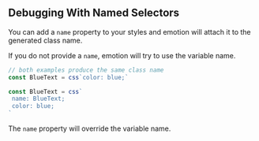 ## Debugging With Named Selectors

You can add a `name` property to your styles and emotion will attach it to the generated class name.

If you do not provide a `name`, emotion will try to use the variable name.

```jsx harmony
// both examples produce the same class name
const BlueText = css`color: blue;`

const BlueText = css`
 name: BlueText;
 color: blue;
`
```

The `name` property will override the variable name.
